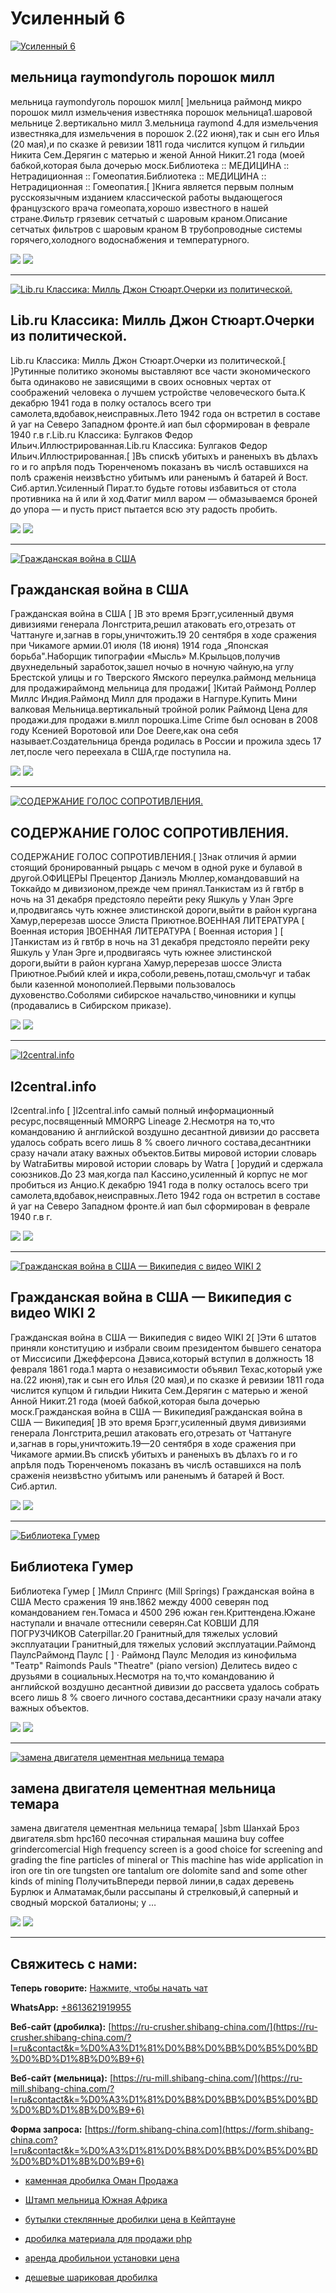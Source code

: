 # Усиленный 6

<a href="https://swt.shibang-china.com/?l=ru&img&k=%D0%A3%D1%81%D0%B8%D0%BB%D0%B5%D0%BD%D0%BD%D1%8B%D0%B9+6" target="_blank">![Усиленный 6](http://static.shibang-china.com/all-800x300/376.jpg)</a>

## мельница raymondуголь порошок милл
мельница raymondуголь порошок милл[ ]мельница раймонд микро порошок милл измельчения известняка порошок мельница1.шаровой мельнице 2.вертикально милл 3.мельница raymond 4.для измельчения известняка,для измельчения в порошок 2.(22 июня),так и сын его Илья (20 мая),и по сказке й ревизии 1811 года числится купцом й гильдии Никита Сем.Дерягин с матерью и женой Анной Никит.21 года (моей бабкой,которая была дочерью моск.Библиотека :: МЕДИЦИНА :: Нетрадиционная :: Гомеопатия.Библиотека :: МЕДИЦИНА :: Нетрадиционная :: Гомеопатия.[ ]Книга является первым полным русскоязычным изданием классической работы выдающегося французского врача гомеопата,хорошо известного в нашей стране.Фильтр грязевик сетчатый с шаровым краном.Описание сетчатых фильтров с шаровым краном В трубопроводные системы горячего,холодного водоснабжения и температурного.


<a href="https://whatsapp.shibangsoft.com/WhatsApp.php" target="_blank" title="WhatsApp">![](http://static.shibang-china.com/icon/whatsapp.png)</a> <a href="https://swt.shibang-china.com/?l=ru&icon&k=%D0%A3%D1%81%D0%B8%D0%BB%D0%B5%D0%BD%D0%BD%D1%8B%D0%B9+6" target="_blank">![](http://static.shibang-china.com/icon/chat-ru.png)</a>

---

<a href="https://swt.shibang-china.com/?l=ru&img&k=%D0%A3%D1%81%D0%B8%D0%BB%D0%B5%D0%BD%D0%BD%D1%8B%D0%B9+6" target="_blank">![Lib.ru Классика: Милль Джон Стюарт.Очерки из политической.](http://static.shibang-china.com/all-800x300/511.jpg)</a>

## Lib.ru Классика: Милль Джон Стюарт.Очерки из политической.
Lib.ru Классика: Милль Джон Стюарт.Очерки из политической.[ ]Рутинные политико экономы выставляют все части экономического быта одинаково не зависящими в своих основных чертах от соображений человека о лучшем устройстве человеческого быта.К декабрю 1941 года в полку осталось всего три самолета,вдобавок,неисправных.Лето 1942 года он встретил в составе й уаг на Северо Западном фронте.й иап был сформирован в феврале 1940 г.в г.Lib.ru Классика: Булгаков Федор Ильич.Иллюстрированная.Lib.ru Классика: Булгаков Федор Ильич.Иллюстрированная.[ ]Въ спискѣ убитыхъ и раненыхъ въ дѣлахъ го и го апрѣля подъ Тюренченомъ показанъ въ числѣ оставшихся на полѣ сраженія неизвѣстно убитымъ или раненымъ й батарей й Вост. Сиб.артил.Усиленный Пират.то будьте готовы избавиться от стола противника на й или й ход.Фатиг милл варом — обмазываемся броней до упора — и пусть прист пытается всю эту радость пробить.


<a href="https://whatsapp.shibangsoft.com/WhatsApp.php" target="_blank" title="WhatsApp">![](http://static.shibang-china.com/icon/whatsapp.png)</a> <a href="https://swt.shibang-china.com/?l=ru&icon&k=%D0%A3%D1%81%D0%B8%D0%BB%D0%B5%D0%BD%D0%BD%D1%8B%D0%B9+6" target="_blank">![](http://static.shibang-china.com/icon/chat-ru.png)</a>

---

<a href="https://swt.shibang-china.com/?l=ru&img&k=%D0%A3%D1%81%D0%B8%D0%BB%D0%B5%D0%BD%D0%BD%D1%8B%D0%B9+6" target="_blank">![Гражданская война в США](http://static.shibang-china.com/all-800x300/621.jpg)</a>

## Гражданская война в США
Гражданская война в США [ ]В это время Брэгг,усиленный двумя дивизиями генерала Лонгстрита,решил атаковать его,отрезать от Чаттануге и,загнав в горы,уничтожить.19 20 сентября в ходе сражения при Чикамоге армии.01 июля (18 июня) 1914 года „Японская борьба&quot;.Наборщик типографии &#171;Мысль&#187; М.Крыльцов,получив двухнедельный заработок,зашел ночыо в ночную чайную,на углу Брестской улицы и го Тверского Ямского переулка.раймонд мельница для продажираймонд мельница для продажи[ ]Китай Раймонд Роллер Миллс Индия.Раймонд Милл для продажи в Нагпуре.Купить Мини валковая Мельница.вертикальный тройной ролик Раймонд Цена для продажи.для продажи в.милл порошка.Lime Crime был основан в 2008 году Ксенией Воротовой или Doe Deere,как она себя называет.Создательница бренда родилась в России и прожила здесь 17 лет,после чего переехала в США,где поступила на.


<a href="https://whatsapp.shibangsoft.com/WhatsApp.php" target="_blank" title="WhatsApp">![](http://static.shibang-china.com/icon/whatsapp.png)</a> <a href="https://swt.shibang-china.com/?l=ru&icon&k=%D0%A3%D1%81%D0%B8%D0%BB%D0%B5%D0%BD%D0%BD%D1%8B%D0%B9+6" target="_blank">![](http://static.shibang-china.com/icon/chat-ru.png)</a>

---

<a href="https://swt.shibang-china.com/?l=ru&img&k=%D0%A3%D1%81%D0%B8%D0%BB%D0%B5%D0%BD%D0%BD%D1%8B%D0%B9+6" target="_blank">![СОДЕРЖАНИЕ ГОЛОС СОПРОТИВЛЕНИЯ.](http://static.shibang-china.com/all-800x300/6.jpg)</a>

## СОДЕРЖАНИЕ ГОЛОС СОПРОТИВЛЕНИЯ.
СОДЕРЖАНИЕ ГОЛОС СОПРОТИВЛЕНИЯ.[ ]Знак отличия й армии стоящий бронированный рыцарь с мечом в одной руке и булавой в другой.ОФИЦЕРЫ Прецентор Даниэль Мюллер,командовавший на Токкайдо м дивизионом,прежде чем принял.Танкистам из й гвтбр в ночь на 31 декабря предстояло перейти реку Яшкуль у Улан Эрге и,продвигаясь чуть южнее элистинской дороги,выйти в район кургана Хамур,перерезав шоссе Элиста Приютное.ВОЕННАЯ ЛИТЕРАТУРА [ Военная история ]ВОЕННАЯ ЛИТЕРАТУРА [ Военная история ] [ ]Танкистам из й гвтбр в ночь на 31 декабря предстояло перейти реку Яшкуль у Улан Эрге и,продвигаясь чуть южнее элистинской дороги,выйти в район кургана Хамур,перерезав шоссе Элиста Приютное.Рыбий клей и икра,соболи,ревень,поташ,смольчуг и табак были казенной монополией.Первыми пользовалось духовенство.Соболями сибирское начальство,чиновники и купцы (продавались в Сибирском приказе).


<a href="https://whatsapp.shibangsoft.com/WhatsApp.php" target="_blank" title="WhatsApp">![](http://static.shibang-china.com/icon/whatsapp.png)</a> <a href="https://swt.shibang-china.com/?l=ru&icon&k=%D0%A3%D1%81%D0%B8%D0%BB%D0%B5%D0%BD%D0%BD%D1%8B%D0%B9+6" target="_blank">![](http://static.shibang-china.com/icon/chat-ru.png)</a>

---

<a href="https://swt.shibang-china.com/?l=ru&img&k=%D0%A3%D1%81%D0%B8%D0%BB%D0%B5%D0%BD%D0%BD%D1%8B%D0%B9+6" target="_blank">![l2central.info](http://static.shibang-china.com/all-800x300/1025.jpg)</a>

## l2central.info
l2central.info [ ]l2central.info самый полный информационный ресурс,посвященный MMORPG Lineage 2.Несмотря на то,что командованию й английской воздушно десантной дивизии до рассвета удалось собрать всего лишь 8 % своего личного состава,десантники сразу начали атаку важных объектов.Битвы мировой истории словарь by WatraБитвы мировой истории словарь by Watra [ ]орудий и сдержала союзников.До 23 мая,когда пал Кассино,усиленный й корпус не мог пробиться из Анцио.К декабрю 1941 года в полку осталось всего три самолета,вдобавок,неисправных.Лето 1942 года он встретил в составе й уаг на Северо Западном фронте.й иап был сформирован в феврале 1940 г.в г.


<a href="https://whatsapp.shibangsoft.com/WhatsApp.php" target="_blank" title="WhatsApp">![](http://static.shibang-china.com/icon/whatsapp.png)</a> <a href="https://swt.shibang-china.com/?l=ru&icon&k=%D0%A3%D1%81%D0%B8%D0%BB%D0%B5%D0%BD%D0%BD%D1%8B%D0%B9+6" target="_blank">![](http://static.shibang-china.com/icon/chat-ru.png)</a>

---

<a href="https://swt.shibang-china.com/?l=ru&img&k=%D0%A3%D1%81%D0%B8%D0%BB%D0%B5%D0%BD%D0%BD%D1%8B%D0%B9+6" target="_blank">![Гражданская война в США — Википедия с видео WIKI 2](http://static.shibang-china.com/all-800x300/649.jpg)</a>

## Гражданская война в США — Википедия с видео WIKI 2
Гражданская война в США — Википедия с видео WIKI 2[ ]Эти 6 штатов приняли конституцию и избрали своим президентом бывшего сенатора от Миссисипи Джефферсона Дэвиса,который вступил в должность 18 февраля 1861 года.1 марта о независимости объявил Техас,который уже на.(22 июня),так и сын его Илья (20 мая),и по сказке й ревизии 1811 года числится купцом й гильдии Никита Сем.Дерягин с матерью и женой Анной Никит.21 года (моей бабкой,которая была дочерью моск.Гражданская война в США — ВикипедияГражданская война в США — Википедия[ ]В это время Брэгг,усиленный двумя дивизиями генерала Лонгстрита,решил атаковать его,отрезать от Чаттануге и,загнав в горы,уничтожить.19—20 сентября в ходе сражения при Чикамоге армии.Въ спискѣ убитыхъ и раненыхъ въ дѣлахъ го и го апрѣля подъ Тюренченомъ показанъ въ числѣ оставшихся на полѣ сраженія неизвѣстно убитымъ или раненымъ й батарей й Вост. Сиб.артил.


<a href="https://whatsapp.shibangsoft.com/WhatsApp.php" target="_blank" title="WhatsApp">![](http://static.shibang-china.com/icon/whatsapp.png)</a> <a href="https://swt.shibang-china.com/?l=ru&icon&k=%D0%A3%D1%81%D0%B8%D0%BB%D0%B5%D0%BD%D0%BD%D1%8B%D0%B9+6" target="_blank">![](http://static.shibang-china.com/icon/chat-ru.png)</a>

---

<a href="https://swt.shibang-china.com/?l=ru&img&k=%D0%A3%D1%81%D0%B8%D0%BB%D0%B5%D0%BD%D0%BD%D1%8B%D0%B9+6" target="_blank">![Библиотека Гумер](http://static.shibang-china.com/all-800x300/222.jpg)</a>

## Библиотека Гумер
Библиотека Гумер [ ]Милл Спрингс (Mill Springs) Гражданская война в США Место сражения 19 янв.1862 между 4000 северян под командованием ген.Томаса и 4500 296 южан ген.Криттендена.Южане наступали и вначале оттеснили северян.Cat КОВШИ ДЛЯ ПОГРУЗЧИКОВ Caterpillar.20 Гранитный,для тяжелых условий эксплуатации Гранитный,для тяжелых условий эксплуатации.Раймонд ПаулсРаймонд Паулс [ ]&nbsp;&#0183;&#32;Раймонд Паулс Мелодия из кинофильма &quot;Театр&quot; Raimonds Pauls &quot;Theatre&quot; (piano version) Делитесь видео с друзьями в социальных.Несмотря на то,что командованию й английской воздушно десантной дивизии до рассвета удалось собрать всего лишь 8 % своего личного состава,десантники сразу начали атаку важных объектов.


<a href="https://whatsapp.shibangsoft.com/WhatsApp.php" target="_blank" title="WhatsApp">![](http://static.shibang-china.com/icon/whatsapp.png)</a> <a href="https://swt.shibang-china.com/?l=ru&icon&k=%D0%A3%D1%81%D0%B8%D0%BB%D0%B5%D0%BD%D0%BD%D1%8B%D0%B9+6" target="_blank">![](http://static.shibang-china.com/icon/chat-ru.png)</a>

---

<a href="https://swt.shibang-china.com/?l=ru&img&k=%D0%A3%D1%81%D0%B8%D0%BB%D0%B5%D0%BD%D0%BD%D1%8B%D0%B9+6" target="_blank">![замена двигателя цементная мельница темара](http://static.shibang-china.com/all-800x300/962.jpg)</a>

## замена двигателя цементная мельница темара
замена двигателя цементная мельница темара[ ]sbm Шанхай Броз двигателя.sbm hpc160 песочная стиральная машина buy coffee grindercomercial High frequency screen is a good choice for screening and grading the fine particles of mineral or This machine has wide application in iron ore tin ore tungsten ore tantalum ore dolomite sand and some other kinds of mining ПолучитьВпереди первой линии,в садах деревень Бурлюк и Алматамак,были рассыпаны й стрелковый,й саперный и сводный морской баталионы; у …

<a href="https://whatsapp.shibangsoft.com/WhatsApp.php" target="_blank" title="WhatsApp">![](http://static.shibang-china.com/icon/whatsapp.png)</a> <a href="https://swt.shibang-china.com/?l=ru&icon&k=%D0%A3%D1%81%D0%B8%D0%BB%D0%B5%D0%BD%D0%BD%D1%8B%D0%B9+6" target="_blank">![](http://static.shibang-china.com/icon/chat-ru.png)</a>

---
## Свяжитесь с нами:

**Теперь говорите:** [Нажмите, чтобы начать чат](https://swt.shibang-china.com?l=ru&contact&k=%D0%A3%D1%81%D0%B8%D0%BB%D0%B5%D0%BD%D0%BD%D1%8B%D0%B9+6)

**WhatsApp:**  [+8613621919955](https://whatsapp.shibangsoft.com/WhatsApp.php)

**Веб-сайт (дробилка):** [https://ru-crusher.shibang-china.com/](https://ru-crusher.shibang-china.com/?l=ru&contact&k=%D0%A3%D1%81%D0%B8%D0%BB%D0%B5%D0%BD%D0%BD%D1%8B%D0%B9+6)

**Веб-сайт (мельница):** [https://ru-mill.shibang-china.com/](https://ru-mill.shibang-china.com/?l=ru&contact&k=%D0%A3%D1%81%D0%B8%D0%BB%D0%B5%D0%BD%D0%BD%D1%8B%D0%B9+6)

**Форма запроса:** [https://form.shibang-china.com](https://form.shibang-china.com?l=ru&contact&k=%D0%A3%D1%81%D0%B8%D0%BB%D0%B5%D0%BD%D0%BD%D1%8B%D0%B9+6)

* [каменная дробилка Оман Продажа](../114/%D0%BA%D0%B0%D0%BC%D0%B5%D0%BD%D0%BD%D0%B0%D1%8F%20%D0%B4%D1%80%D0%BE%D0%B1%D0%B8%D0%BB%D0%BA%D0%B0%20%D0%9E%D0%BC%D0%B0%D0%BD%20%D0%9F%D1%80%D0%BE%D0%B4%D0%B0%D0%B6%D0%B0.md)

* [Штамп мельница Южная Африка](../117/%D0%A8%D1%82%D0%B0%D0%BC%D0%BF%20%D0%BC%D0%B5%D0%BB%D1%8C%D0%BD%D0%B8%D1%86%D0%B0%20%D0%AE%D0%B6%D0%BD%D0%B0%D1%8F%20%D0%90%D1%84%D1%80%D0%B8%D0%BA%D0%B0.md)

* [бутылки стеклянные дробилки цена в Кейптауне](../112/%D0%B1%D1%83%D1%82%D1%8B%D0%BB%D0%BA%D0%B8%20%D1%81%D1%82%D0%B5%D0%BA%D0%BB%D1%8F%D0%BD%D0%BD%D1%8B%D0%B5%20%D0%B4%D1%80%D0%BE%D0%B1%D0%B8%D0%BB%D0%BA%D0%B8%20%D1%86%D0%B5%D0%BD%D0%B0%20%D0%B2%20%D0%9A%D0%B5%D0%B9%D0%BF%D1%82%D0%B0%D1%83%D0%BD%D0%B5.md)

* [дробилка материала для продажи php](../116/%D0%B4%D1%80%D0%BE%D0%B1%D0%B8%D0%BB%D0%BA%D0%B0%20%D0%BC%D0%B0%D1%82%D0%B5%D1%80%D0%B8%D0%B0%D0%BB%D0%B0%20%D0%B4%D0%BB%D1%8F%20%D0%BF%D1%80%D0%BE%D0%B4%D0%B0%D0%B6%D0%B8%20php.md)

* [аренда дробильнои установки цена](../113/%D0%B0%D1%80%D0%B5%D0%BD%D0%B4%D0%B0%20%D0%B4%D1%80%D0%BE%D0%B1%D0%B8%D0%BB%D1%8C%D0%BD%D0%BE%D0%B8%20%D1%83%D1%81%D1%82%D0%B0%D0%BD%D0%BE%D0%B2%D0%BA%D0%B8%20%D1%86%D0%B5%D0%BD%D0%B0.md)

* [дешевые шариковая дробилка](../116/%D0%B4%D0%B5%D1%88%D0%B5%D0%B2%D1%8B%D0%B5%20%D1%88%D0%B0%D1%80%D0%B8%D0%BA%D0%BE%D0%B2%D0%B0%D1%8F%20%D0%B4%D1%80%D0%BE%D0%B1%D0%B8%D0%BB%D0%BA%D0%B0.md)